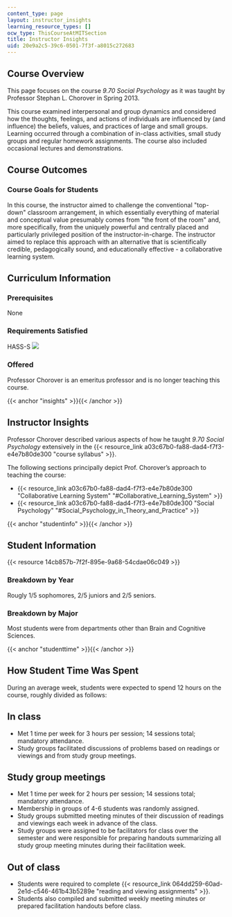 ```yaml
---
content_type: page
layout: instructor_insights
learning_resource_types: []
ocw_type: ThisCourseAtMITSection
title: Instructor Insights
uid: 20e9a2c5-39c6-0501-7f3f-a8015c272683
---
```


Course Overview
---------------

This page focuses on the course _9.70 Social Psychology_ as it was taught by Professor Stephan L. Chorover in Spring 2013.

This course examined interpersonal and group dynamics and considered how the thoughts, feelings, and actions of individuals are influenced by (and influence) the beliefs, values, and practices of large and small groups. Learning occurred through a combination of in-class activities, small study groups and regular homework assignments. The course also included occasional lectures and demonstrations.

Course Outcomes
---------------

### Course Goals for Students

In this course, the instructor aimed to challenge the conventional "top-down" classroom arrangement, in which essentially everything of material and conceptual value presumably comes from "the front of the room" and, more specifically, from the uniquely powerful and centrally placed and particularly privileged position of the instructor-in-charge. The instructor aimed to replace this approach with an alternative that is scientifically credible, pedagogically sound, and educationally effective - a collaborative learning system.

Curriculum Information
----------------------

### Prerequisites

None

### Requirements Satisfied

HASS-S ![](/images/educator/icon-question-hass-s.png)

### Offered

Professor Chorover is an emeritus professor and is no longer teaching this course.

{{< anchor "insights" >}}{{< /anchor >}}

Instructor Insights
-------------------

Professor Chorover described various aspects of how he taught _9.70 Social Psychology_ extensively in the {{< resource_link a03c67b0-fa88-dad4-f7f3-e4e7b80de300 "course syllabus" >}}.

The following sections principally depict Prof. Chorover’s approach to teaching the course:

*   {{< resource_link a03c67b0-fa88-dad4-f7f3-e4e7b80de300 "Collaborative Learning System" "#Collaborative_Learning_System" >}}
*   {{< resource_link a03c67b0-fa88-dad4-f7f3-e4e7b80de300 "Social Psychology" "#Social_Psychology_in_Theory_and_Practice" >}}

{{< anchor "studentinfo" >}}{{< /anchor >}}

Student Information
-------------------

{{< resource 14cb857b-7f2f-895e-9a68-54cdae06c049 >}}

### Breakdown by Year

Rougly 1/5 sophomores, 2/5 juniors and 2/5 seniors.

### Breakdown by Major

Most students were from departments other than Brain and Cognitive Sciences.

{{< anchor "studenttime" >}}{{< /anchor >}}

How Student Time Was Spent
--------------------------

During an average week, students were expected to spend 12 hours on the course, roughly divided as follows:

In class
--------

*   Met 1 time per week for 3 hours per session; 14 sessions total; mandatory attendance.
*   Study groups facilitated discussions of problems based on readings or viewings and from study group meetings.

Study group meetings
--------------------

*   Met 1 time per week for 2 hours per session; 14 sessions total; mandatory attendance.
*   Membership in groups of 4-6 students was randomly assigned.
*   Study groups submitted meeting minutes of their discussion of readings and viewings each week in advance of the class.
*   Study groups were assigned to be facilitators for class over the semester and were responsible for preparing handouts summarizing all study group meeting minutes during their facilitation week.

Out of class
------------

*   Students were required to complete {{< resource_link 064dd259-60ad-2e1d-c546-461b43b5289e "reading and viewing assignments" >}}.
*   Students also compiled and submitted weekly meeting minutes or prepared facilitation handouts before class.